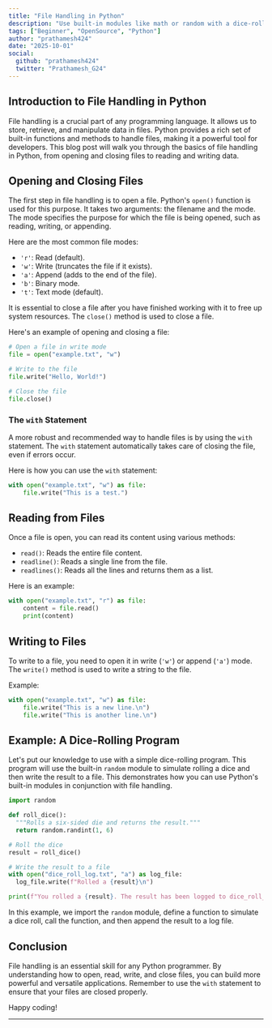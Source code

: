 ```yaml
---
title: "File Handling in Python"
description: "Use built-in modules like math or random with a dice-rolling program."
tags: ["Beginner", "OpenSource", "Python"]
author: "prathamesh424"
date: "2025-10-01"
social:
  github: "prathamesh424"
  twitter: "Prathamesh_G24"
---
```


## Introduction to File Handling in Python

File handling is a crucial part of any programming language. It allows us to store, retrieve, and manipulate data in files. Python provides a rich set of built-in functions and methods to handle files, making it a powerful tool for developers. This blog post will walk you through the basics of file handling in Python, from opening and closing files to reading and writing data.

## Opening and Closing Files

The first step in file handling is to open a file. Python's `open()` function is used for this purpose. It takes two arguments: the filename and the mode. The mode specifies the purpose for which the file is being opened, such as reading, writing, or appending.

Here are the most common file modes:

*   `'r'`: Read (default).
*   `'w'`: Write (truncates the file if it exists).
*   `'a'`: Append (adds to the end of the file).
*   `'b'`: Binary mode.
*   `'t'`: Text mode (default).

It is essential to close a file after you have finished working with it to free up system resources. The `close()` method is used to close a file.

Here's an example of opening and closing a file:

```python
# Open a file in write mode
file = open("example.txt", "w")

# Write to the file
file.write("Hello, World!")

# Close the file
file.close()
```

### The `with` Statement

A more robust and recommended way to handle files is by using the `with` statement. The `with` statement automatically takes care of closing the file, even if errors occur.

Here is how you can use the `with` statement:

```python
with open("example.txt", "w") as file:
    file.write("This is a test.")
```

## Reading from Files

Once a file is open, you can read its content using various methods:

*   `read()`: Reads the entire file content.
*   `readline()`: Reads a single line from the file.
*   `readlines()`: Reads all the lines and returns them as a list.

Here is an example:

```python
with open("example.txt", "r") as file:
    content = file.read()
    print(content)
```

## Writing to Files

To write to a file, you need to open it in write (`'w'`) or append (`'a'`) mode. The `write()` method is used to write a string to the file.

Example:

```python
with open("example.txt", "w") as file:
    file.write("This is a new line.\n")
    file.write("This is another line.\n")
```

## Example: A Dice-Rolling Program

Let's put our knowledge to use with a simple dice-rolling program. This program will use the built-in `random` module to simulate rolling a dice and then write the result to a file. This demonstrates how you can use Python's built-in modules in conjunction with file handling.

```python
import random

def roll_dice():
  """Rolls a six-sided die and returns the result."""
  return random.randint(1, 6)

# Roll the dice
result = roll_dice()

# Write the result to a file
with open("dice_roll_log.txt", "a") as log_file:
  log_file.write(f"Rolled a {result}\n")

print(f"You rolled a {result}. The result has been logged to dice_roll_log.txt")
```

In this example, we import the `random` module, define a function to simulate a dice roll, call the function, and then append the result to a log file.

## Conclusion

File handling is an essential skill for any Python programmer. By understanding how to open, read, write, and close files, you can build more powerful and versatile applications. Remember to use the `with` statement to ensure that your files are closed properly.

Happy coding!

---
```
